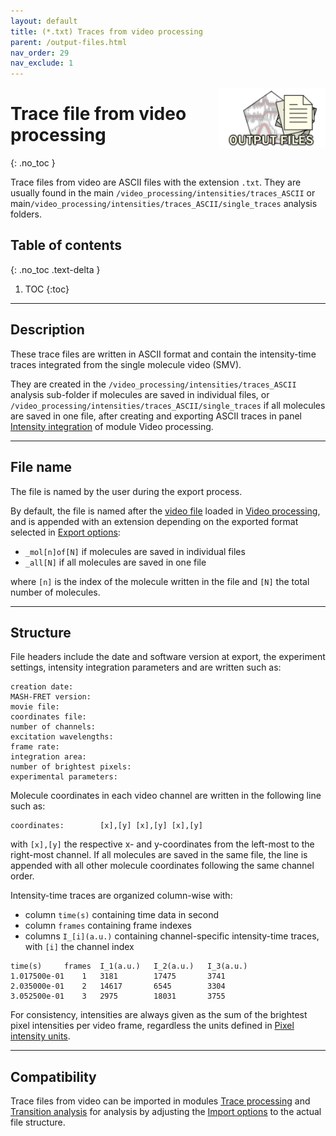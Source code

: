 ```yaml
---
layout: default
title: (*.txt) Traces from video processing
parent: /output-files.html
nav_order: 29
nav_exclude: 1
---
```


<img src="../assets/images/logos/logo-output-files_400px.png" width="170" style="float:right; margin-left: 15px;"/>

# Trace file from video processing
{: .no_toc }

Trace files from video are ASCII files with the extension `.txt`. They are usually found in the main `/video_processing/intensities/traces_ASCII` or main`/video_processing/intensities/traces_ASCII/single_traces` analysis folders.

## Table of contents
{: .no_toc .text-delta }

1. TOC
{:toc}


---

## Description

These trace files are written in ASCII format and contain the intensity-time traces integrated from the single molecule video (SMV).

They are created in the `/video_processing/intensities/traces_ASCII` analysis sub-folder if molecules are saved in individual files, or `/video_processing/intensities/traces_ASCII/single_traces` if all molecules are saved in one file, after creating and exporting ASCII traces in panel 
[Intensity integration](../video-processing/panels/panel-intensity-integration.html#create-and-export-intensity-time-traces) of module Video processing.


---

## File name

The file is named by the user during the export process.

By default, the file is named after the <u>video file</u> loaded in 
[Video processing](../video-processing.html), and is appended with an extension depending on the exported format selected in 
[Export options](../video-processing/functionalities/set-export-options.html):
* `_mol[n]of[N]` if molecules are saved in individual files
* `_all[N]` if all molecules are saved in one file

where `[n]` is the index of the molecule written in the file and `[N]` the total number of molecules.


---

## Structure

File headers include the date and software version at export, the experiment settings, intensity integration parameters and are written such as:

```
creation date:
MASH-FRET version:
movie file:
coordinates file:
number of channels:
excitation wavelengths:
frame rate:
integration area:
number of brightest pixels:
experimental parameters: 
```

Molecule coordinates in each video channel are written in the following line such as:

```
coordinates:		[x],[y]	[x],[y]	[x],[y]
```

with `[x],[y]` the respective x- and y-coordinates from the left-most to the right-most channel.
If all molecules are saved in the same file, the line is appended with all other molecule coordinates following the same channel order.

Intensity-time traces are organized column-wise with:
* column `time(s)` containing time data in second
* column `frames` containing frame indexes
* columns `I_[i](a.u.)` containing channel-specific intensity-time traces, with `[i]` the channel index

```
time(s)		frames	I_1(a.u.)	I_2(a.u.)	I_3(a.u.)
1.017500e-01	1	3181		17475		3741
2.035000e-01	2	14617		6545		3304
3.052500e-01	3	2975		18031		3755
```

For consistency, intensities are always given as the sum of the brightest pixel intensities per video frame, regardless the units defined in
[Pixel intensity units](../video-processing/panels/panel-plot.html#pixel-intensity-units).


---

## Compatibility

Trace files from video can be imported in modules 
[Trace processing](../trace-processing/workflow.html#import-single-molecule-data) and 
[Transition analysis](../transition-analysis/workflow.html#import-single-molecule-data) for analysis by adjusting the 
[Import options](../trace-processing/functionalities/set-import-options.html) to the actual file structure.
